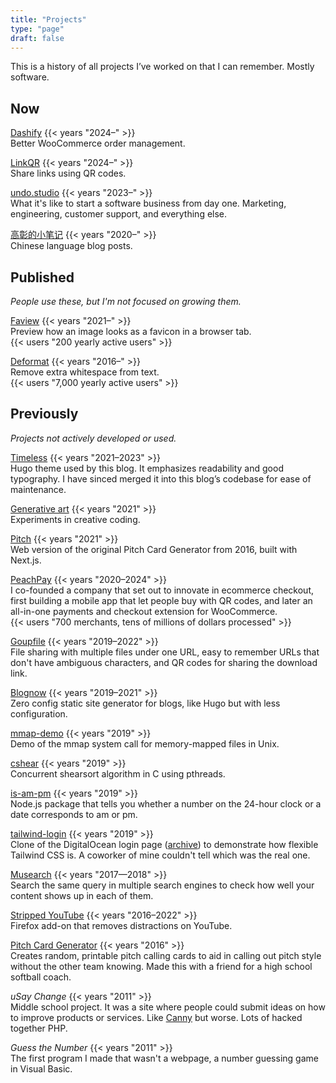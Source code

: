 ```yaml
---
title: "Projects"
type: "page"
draft: false
---
```


This is a history of all projects I’ve worked on that I can remember. Mostly software.

## Now

[Dashify](https://wordpress.org/plugins/dashify/) {{< years "2024–" >}} \
Better WooCommerce order management.

[LinkQR](https://linkqr.johnjago.com) {{< years "2024–" >}} \
Share links using QR codes.

[undo.studio](https://undo.studio) {{< years "2023–" >}} \
What it's like to start a software business from day one. Marketing, engineering, customer support, and everything else.

[高彰的小笔记](https://gaozhang.co/) {{< years "2020–" >}} \
Chinese language blog posts.

## Published

*People use these, but I'm not focused on growing them.*

[Faview](https://faview.johnjago.com) {{< years "2021–" >}} \
Preview how an image looks as a favicon in a browser tab. \
{{< users "200 yearly active users" >}}

[Deformat](https://deformat.johnjago.com) {{< years "2016–" >}} \
Remove extra whitespace from text. \
{{< users "7,000 yearly active users" >}}

## Previously

*Projects not actively developed or used.*

[Timeless](https://github.com/johnjago/timeless) {{< years "2021–2023" >}} \
Hugo theme used by this blog. It emphasizes readability and good typography. I have sinced merged it into this blog’s codebase for ease of maintenance.

[Generative art](https://github.com/undostudio/generative-art#generative-art--undostudio) {{< years "2021" >}} \
Experiments in creative coding.

[Pitch](https://pitch-iota.vercel.app/) {{< years "2021" >}} \
Web version of the original Pitch Card Generator from 2016, built with Next.js.

[PeachPay](https://peachpay.app) {{< years "2020–2024" >}} \
I co-founded a company that set out to innovate in ecommerce checkout, first building a mobile app that let people buy with QR codes, and later an all-in-one payments and checkout extension for WooCommerce. \
{{< users "700 merchants, tens of millions of dollars processed" >}}

[Goupfile](https://goupfile.johnjago.com) {{< years "2019–2022" >}} \
File sharing with multiple files under one URL, easy to remember URLs that don't have ambiguous characters, and QR codes for sharing the download link.

[Blognow](https://github.com/johnjago/blognow) {{< years "2019–2021" >}} \
Zero config static site generator for blogs, like Hugo but with less configuration.

[mmap-demo](https://github.com/johnjago/mmap-demo) {{< years "2019" >}} \
Demo of the mmap system call for memory-mapped files in Unix.

[cshear](https://github.com/johnjago/cshear) {{< years "2019" >}} \
Concurrent shearsort algorithm in C using pthreads.

[is-am-pm](https://www.npmjs.com/package/is-am-pm) {{< years "2019" >}} \
Node.js package that tells you whether a number on the 24-hour clock or a date corresponds to am or pm.

[tailwind-login](https://johnjago.github.io/tailwind-login/) {{< years "2019" >}} \
Clone of the DigitalOcean login page ([archive](http://web.archive.org/web/20190113042309/https://cloud.digitalocean.com/login)) to demonstrate how flexible Tailwind CSS is. A coworker of mine couldn't tell which was the real one.

[Musearch](https://github.com/johnjago/musearch) {{< years "2017—2018" >}} \
Search the same query in multiple search engines to check how well your content shows up in each of them.

[Stripped YouTube](https://addons.mozilla.org/en-US/firefox/addon/stripped-youtube/) {{< years "2016–2022" >}} \
Firefox add-on that removes distractions on YouTube.

[Pitch Card Generator](https://github.com/johnjago/pitch-card-generator) {{< years "2016" >}} \
Creates random, printable pitch calling cards to aid in calling out pitch style without the other team knowing. Made this with a friend for a high school softball coach.

*uSay Change* {{< years "2011" >}} \
Middle school project. It was a site where people could submit ideas on how to improve products or services. Like [Canny](https://canny.io/) but worse. Lots of hacked together PHP.

*Guess the Number* {{< years "2011" >}} \
The first program I made that wasn't a webpage, a number guessing game in Visual Basic.
